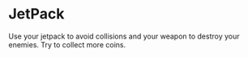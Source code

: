 # JetPack

Use your jetpack to avoid collisions and your weapon to destroy your enemies.
Try to collect more coins.